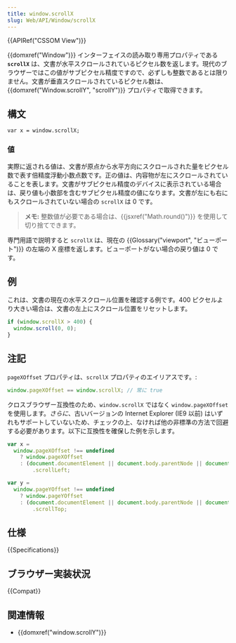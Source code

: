 ```yaml
---
title: window.scrollX
slug: Web/API/Window/scrollX
---
```


{{APIRef("CSSOM View")}}

{{domxref("Window")}} インターフェイスの読み取り専用プロパティである **`scrollX`** は、文書が水平スクロールされているピクセル数を返します。現代のブラウザーではこの値がサブピクセル精度ですので、必ずしも整数であるとは限りません。文書が垂直スクロールされているピクセル数は、{{domxref("Window.scrollY", "scrollY")}} プロパティで取得できます。

## 構文

```
var x = window.scrollX;
```

### 値

実際に返される値は、文書が原点から水平方向にスクロールされた量をピクセル数で表す倍精度浮動小数点数です。正の値は、内容物が左にスクロールされていることを表します。文書がサブピクセル精度のデバイスに表示されている場合は、戻り値も小数部を含むサブピクセル精度の値になります。文書が左にも右にもスクロールされていない場合の `scrollX` は 0 です。

> **メモ:** 整数値が必要である場合は、{{jsxref("Math.round()")}} を使用して切り捨てできます。

専門用語で説明すると `scrollX` は、現在の {{Glossary("viewport", "ビューポート")}} の左端の X 座標を返します。ビューポートがない場合の戻り値は 0 です。

## 例

これは、文書の現在の水平スクロール位置を確認する例です。400 ピクセルより大きい場合は、文書の左上にスクロール位置をリセットします。

```js
if (window.scrollX > 400) {
  window.scroll(0, 0);
}
```

## 注記

`pageXOffset` プロパティは、`scrollX` プロパティのエイリアスです。:

```js
window.pageXOffset == window.scrollX; // 常に true
```

クロスブラウザー互換性のため、`window.scrollX` ではなく `window.pageXOffset` を使用します。_さらに_、古いバージョンの Internet Explorer (IE9 以前) はいずれもサポートしていないため、チェックの上、なければ他の非標準の方法で回避する必要があります。以下に互換性を確保した例を示します。

```js
var x =
  window.pageXOffset !== undefined
    ? window.pageXOffset
    : (document.documentElement || document.body.parentNode || document.body)
        .scrollLeft;

var y =
  window.pageYOffset !== undefined
    ? window.pageYOffset
    : (document.documentElement || document.body.parentNode || document.body)
        .scrollTop;
```

## 仕様

{{Specifications}}

## ブラウザー実装状況

{{Compat}}

## 関連情報

- {{domxref("window.scrollY")}}
